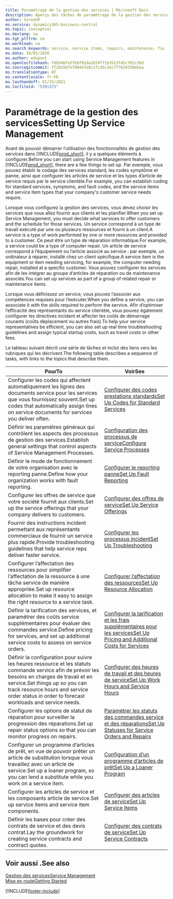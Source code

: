 ```yaml
---
title: Paramétrage de la gestion des services | Microsoft Docs
description: Aperçu des tâches de paramétrage de la gestion des services en fonction de la manière dont vos partenaires gère leurs services.
author: SorenGP
ms.service: dynamics365-business-central
ms.topic: conceptual
ms.devlang: na
ms.tgt_pltfrm: na
ms.workload: na
ms.search.keywords: service, service items, repairs, maintenance, fix
ms.date: 10/01/2020
ms.author: edupont
ms.openlocfilehash: fdb540fa5fbbf91da2b59f71b3523fd5c702c3bd
ms.sourcegitcommit: ff2b55b7e790447e0c1fcd5c2ec7f7610338ebaa
ms.translationtype: HT
ms.contentlocale: fr-FR
ms.lasthandoff: 02/15/2021
ms.locfileid: "5391373"
---
```

# <a name="setting-up-service-management"></a><span data-ttu-id="7a1d8-103">Paramétrage de la gestion des services</span><span class="sxs-lookup"><span data-stu-id="7a1d8-103">Setting Up Service Management</span></span>
<span data-ttu-id="7a1d8-104">Avant de pouvoir démarrer l’utilisation des fonctionnalités de gestion des services dans [!INCLUDE[prod_short](includes/prod_short.md)], il y a quelques éléments à configurer.</span><span class="sxs-lookup"><span data-stu-id="7a1d8-104">Before you can start using Service Management features in [!INCLUDE[prod_short](includes/prod_short.md)], there are a few things to set up.</span></span> <span data-ttu-id="7a1d8-105">Par exemple, vous pouvez établir le codage des services standard, les codes symptôme et panne, ainsi que configurer les articles de service et les types d’article de service requis par le service clientèle.</span><span class="sxs-lookup"><span data-stu-id="7a1d8-105">For example, you can establish coding for standard services, symptoms, and fault codes, and the service items and service item types that your company's customer service needs require.</span></span>  

<span data-ttu-id="7a1d8-106">Lorsque vous configurez la gestion des services, vous devez choisir les services que vous allez fournir aux clients et les planifier.</span><span class="sxs-lookup"><span data-stu-id="7a1d8-106">When you set up Service Management, you must decide what services to offer customers and the schedule for those services.</span></span> <span data-ttu-id="7a1d8-107">Un service correspond à un type de travail exécuté par une ou plusieurs ressources et fourni à un client.</span><span class="sxs-lookup"><span data-stu-id="7a1d8-107">A service is a type of work performed by one or more resources and provided to a customer.</span></span> <span data-ttu-id="7a1d8-108">Ce peut être un type de réparation informatique.</span><span class="sxs-lookup"><span data-stu-id="7a1d8-108">For example, a service could be a type of computer repair.</span></span> <span data-ttu-id="7a1d8-109">Un article de service correspond à l’équipement ou l’article associé au service : par exemple, un ordinateur à réparer, installé chez un client spécifique.</span><span class="sxs-lookup"><span data-stu-id="7a1d8-109">A service item is the equipment or item needing servicing, for example, the computer needing repair, installed at a specific customer.</span></span> <span data-ttu-id="7a1d8-110">Vous pouvez configurer les services afin de les intégrer au groupe d’articles de réparation ou de maintenance associés.</span><span class="sxs-lookup"><span data-stu-id="7a1d8-110">You can set up services as part of a group of related repair or maintenance items.</span></span>  
  
<span data-ttu-id="7a1d8-111">Lorsque vous définissez un service, vous pouvez l’associer aux compétences requises pour l’exécuter.</span><span class="sxs-lookup"><span data-stu-id="7a1d8-111">When you define a service, you can associate it with the skills required to perform the service.</span></span> <span data-ttu-id="7a1d8-112">Afin d’optimiser l’efficacité des représentants du service clientèle, vous pouvez également configurer les directives incident et affecter les coûts de démarrage courants (coûts déplacement ou autres frais).</span><span class="sxs-lookup"><span data-stu-id="7a1d8-112">To help your service representatives be efficient, you can also set up real time troubleshooting guidelines and assign typical startup costs, such as travel costs or other fees.</span></span>  

<span data-ttu-id="7a1d8-113">Le tableau suivant décrit une série de tâches et inclut des liens vers les rubriques qui les décrivent.</span><span class="sxs-lookup"><span data-stu-id="7a1d8-113">The following table describes a sequence of tasks, with links to the topics that describe them.</span></span>  
  
| <span data-ttu-id="7a1d8-114">Pour</span><span class="sxs-lookup"><span data-stu-id="7a1d8-114">To</span></span> | <span data-ttu-id="7a1d8-115">Voir</span><span class="sxs-lookup"><span data-stu-id="7a1d8-115">See</span></span> |
| --- | --- |
| <span data-ttu-id="7a1d8-116">Configurer les codes qui affectent automatiquement les lignes des documents service pour les services que vous fournissez souvent.</span><span class="sxs-lookup"><span data-stu-id="7a1d8-116">Set up codes that automatically assign lines on service documents for services you deliver often.</span></span> |[<span data-ttu-id="7a1d8-117">Configurer des codes prestations standards</span><span class="sxs-lookup"><span data-stu-id="7a1d8-117">Set Up Codes for Standard Services</span></span>](service-how-setup-service-coding.md)|
| <span data-ttu-id="7a1d8-118">Définir les paramètres généraux qui contrôlent les aspects des processus de gestion des services.</span><span class="sxs-lookup"><span data-stu-id="7a1d8-118">Establish general settings that control aspects of Service Management Processes.</span></span>|[<span data-ttu-id="7a1d8-119">Configuration des processus de service</span><span class="sxs-lookup"><span data-stu-id="7a1d8-119">Configure Service Processes</span></span>](service-setup-service-processes.md)|
| <span data-ttu-id="7a1d8-120">Définir le mode de fonctionnement de votre organisation avec le reporting panne.</span><span class="sxs-lookup"><span data-stu-id="7a1d8-120">Define how your organization works with fault reporting.</span></span> |[<span data-ttu-id="7a1d8-121">Configurer le reporting panne</span><span class="sxs-lookup"><span data-stu-id="7a1d8-121">Set Up Fault Reporting</span></span>](service-how-setup-fault-reporting.md) |
| <span data-ttu-id="7a1d8-122">Configurer les offres de service que votre société fournit aux clients.</span><span class="sxs-lookup"><span data-stu-id="7a1d8-122">Set up the service offerings that your company delivers to customers.</span></span>|[<span data-ttu-id="7a1d8-123">Configurer des offres de service</span><span class="sxs-lookup"><span data-stu-id="7a1d8-123">Set Up Service Offerings</span></span>](service-how-setup-service-offerings.md)|
| <span data-ttu-id="7a1d8-124">Fournir des instructions incident permettant aux représentants commerciaux de fournir un service plus rapide.</span><span class="sxs-lookup"><span data-stu-id="7a1d8-124">Provide troubleshooting guidelines that help service reps deliver faster service.</span></span> |[<span data-ttu-id="7a1d8-125">Configurer les processus incident</span><span class="sxs-lookup"><span data-stu-id="7a1d8-125">Set Up Troubleshooting</span></span>](service-how-setup-troubleshooting.md) |
| <span data-ttu-id="7a1d8-126">Configurer l’affectation des ressources pour simplifier l’affectation de la ressource à une tâche service de manière appropriée.</span><span class="sxs-lookup"><span data-stu-id="7a1d8-126">Set up resource allocation to make it easy to assign the right resource to a service task.</span></span> |[<span data-ttu-id="7a1d8-127">Configurer l’affectation des ressources</span><span class="sxs-lookup"><span data-stu-id="7a1d8-127">Set Up Resource Allocation</span></span>](service-how-setup-resource-allocation.md) |
| <span data-ttu-id="7a1d8-128">Définir la tarification des services, et paramétrer des coûts service supplémentaires pour évaluer des commandes service.</span><span class="sxs-lookup"><span data-stu-id="7a1d8-128">Define pricing for services, and set up additional service costs to assess on service orders.</span></span> |[<span data-ttu-id="7a1d8-129">Configurer la tarification et les frais supplémentaires pour les services</span><span class="sxs-lookup"><span data-stu-id="7a1d8-129">Set Up Pricing and Additional Costs for Services</span></span>](service-how-setup-service-costs-pricing.md)|
| <span data-ttu-id="7a1d8-130">Définir la configuration pour suivre les heures ressource et les statuts commande service afin de prévoir les besoins en charges de travail et en service.</span><span class="sxs-lookup"><span data-stu-id="7a1d8-130">Set things up so you can track resource hours and service order status in order to forecast workloads and service needs.</span></span>|[<span data-ttu-id="7a1d8-131">Configurer des heures de travail et des heures de service</span><span class="sxs-lookup"><span data-stu-id="7a1d8-131">Set Up Work Hours and Service Hours</span></span>](service-how-setup-work-service-hours.md)|
| <span data-ttu-id="7a1d8-132">Configurer les options de statut de réparation pour surveiller la progression des réparations.</span><span class="sxs-lookup"><span data-stu-id="7a1d8-132">Set up repair status options so that you can monitor progress on repairs.</span></span> | [<span data-ttu-id="7a1d8-133">Paramétrer les statuts des commandes service et des réparations</span><span class="sxs-lookup"><span data-stu-id="7a1d8-133">Set Up Statuses for Service Orders and Repairs</span></span>](service-order-repair-status.md)|
| <span data-ttu-id="7a1d8-134">Configurer un programme d’articles de prêt, en vue de pouvoir prêter un article de substitution lorsque vous travaillez avec un article de service.</span><span class="sxs-lookup"><span data-stu-id="7a1d8-134">Set up a loaner program, so you can lend a substitute while you work on a service item.</span></span> |[<span data-ttu-id="7a1d8-135">Configuration d’un programme d’articles de prêt</span><span class="sxs-lookup"><span data-stu-id="7a1d8-135">Set Up a Loaner Program</span></span>](service-how-setup-loaner-program.md) |
| <span data-ttu-id="7a1d8-136">Configurer les articles de service et les composants article de service.</span><span class="sxs-lookup"><span data-stu-id="7a1d8-136">Set up service items and service item components.</span></span> |[<span data-ttu-id="7a1d8-137">Configurer des articles de service</span><span class="sxs-lookup"><span data-stu-id="7a1d8-137">Set Up Service Items</span></span>](service-how-setup-service-items.md) |
| <span data-ttu-id="7a1d8-138">Définir les bases pour créer des contrats de service et des devis contrat.</span><span class="sxs-lookup"><span data-stu-id="7a1d8-138">Lay the groundwork for creating service contracts and contract quotes.</span></span> |[<span data-ttu-id="7a1d8-139">Configurer des contrats de service</span><span class="sxs-lookup"><span data-stu-id="7a1d8-139">Set Up Service Contracts</span></span>](service-how-setup-service-contracts.md) |

## <a name="see-also"></a><span data-ttu-id="7a1d8-140">Voir aussi .</span><span class="sxs-lookup"><span data-stu-id="7a1d8-140">See also</span></span>
[<span data-ttu-id="7a1d8-141">Gestion des services</span><span class="sxs-lookup"><span data-stu-id="7a1d8-141">Service Management</span></span>](service-service.md)  
[<span data-ttu-id="7a1d8-142">Mise en route</span><span class="sxs-lookup"><span data-stu-id="7a1d8-142">Getting Started</span></span>](product-get-started.md)  


[!INCLUDE[footer-include](includes/footer-banner.md)]